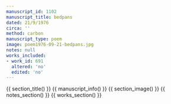 ```yaml
---
manuscript_id: 1102
manuscript_title: bedpans
dated: 21/9/1976
circa: ''
method: carbon
manuscript_type: poem
image: poem1976-09-21-bedpans.jpg
notes: null
works_included:
- work_id: 691
  altered: 'no'
  edited: 'no'
---
```


{{ section_title() }}
{{ manuscript_info() }}
{{ section_image() }}
{{ notes_section() }}
{{ works_section() }}

